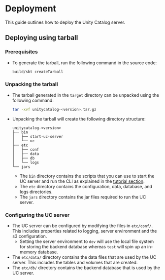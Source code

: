 # Deployment

This guide outlines how to deploy the Unity Catalog server.

## Deploying using tarball

### Prerequisites

- To generate the tarball, run the following command in the source code:
  ```sh
  build/sbt createTarball
  ```

### Unpacking the tarball

- The tarball generated in the `target` directory can be unpacked using the following command:
  ```sh
  tar -xvf unitycatalog-<version>.tar.gz
  ```
- Unpacking the tarball will create the following directory structure:
  ```
  unitycatalog-<version>
  ├── bin
  │   ├── start-uc-server
  │   └── uc
  ├── etc
  │   ├── conf
  │   ├── data
  │   ├── db
  │   └── logs
  └── jars
  ```
  - The `bin` directory contains the scripts that you can use to start the UC server and run the CLI as explained in the [tutorial section](tutorial.md).
  - The `etc` directory contains the configuration, data, database, and logs directories.
  - The `jars` directory contains the jar files required to run the UC server.

### Configuring the UC server

- The UC server can be configured by modifying the files in `etc/conf/`. This includes properties related to logging, server environment and the s3 configuration.
  - Setting the server environment to `dev` will use the local file system for storing the backend database whereas `test` will spin up an in-memory database.
- The `etc/data/` directory contains the data files that are used by the UC server. This includes the tables and volumes that are created.
- The `etc/db/` directory contains the backend database that is used by the UC server.
